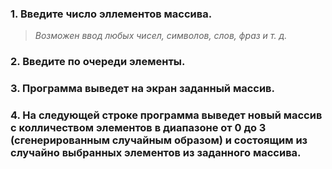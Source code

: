 ### 1. Введите число эллементов массива.
>*Возможен ввод любых чисел, символов, слов, фраз и т. д.*
### 2. Введите по очереди элементы.
### 3. Программа выведет на экран заданный массив.
### 4. На следующей строке программа выведет новый массив с колличеством элементов в диапазоне от 0 до 3 (сгенерированным случайным образом) и состоящим из случайно выбранных элементов из заданного массива.
